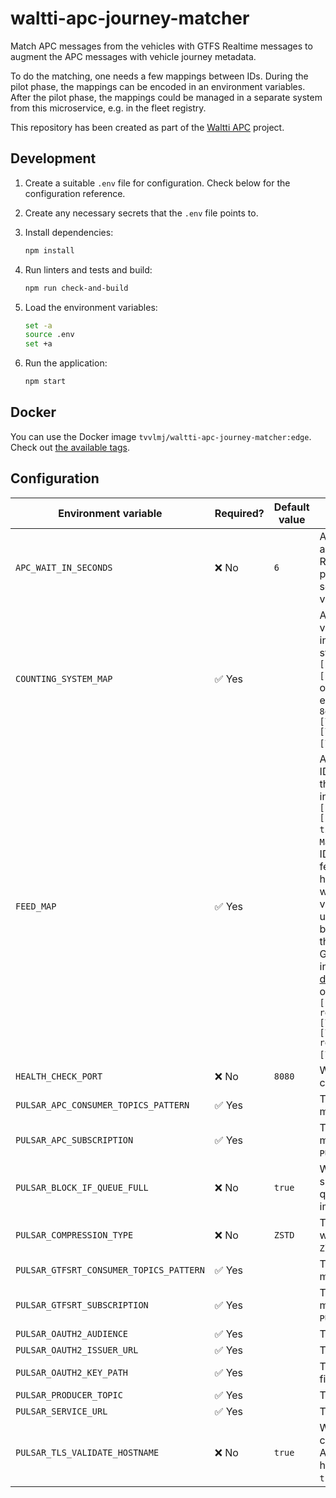# waltti-apc-journey-matcher

Match APC messages from the vehicles with GTFS Realtime messages to augment the APC messages with vehicle journey metadata.

To do the matching, one needs a few mappings between IDs.
During the pilot phase, the mappings can be encoded in an environment variables.
After the pilot phase, the mappings could be managed in a separate system from this microservice, e.g. in the fleet registry.

This repository has been created as part of the [Waltti APC](https://github.com/tvv-lippu-ja-maksujarjestelma-oy/waltti-apc) project.

## Development

1. Create a suitable `.env` file for configuration.
   Check below for the configuration reference.
1. Create any necessary secrets that the `.env` file points to.
1. Install dependencies:

   ```sh
   npm install
   ```

1. Run linters and tests and build:

   ```sh
   npm run check-and-build
   ```

1. Load the environment variables:

   ```sh
   set -a
   source .env
   set +a
   ```

1. Run the application:

   ```sh
   npm start
   ```

## Docker

You can use the Docker image `tvvlmj/waltti-apc-journey-matcher:edge`.
Check out [the available tags](https://hub.docker.com/r/tvvlmj/waltti-apc-journey-matcher/tags).

## Configuration

| Environment variable                    | Required? | Default value | Description                                                                                                                                                                                                                                                                                                                                                                                                                                                                                                                                                                                                                                                                                                                                                                                                                                                                                                                                                                                                                                                                                                                                                                                 |
| --------------------------------------- | --------- | ------------- | ------------------------------------------------------------------------------------------------------------------------------------------------------------------------------------------------------------------------------------------------------------------------------------------------------------------------------------------------------------------------------------------------------------------------------------------------------------------------------------------------------------------------------------------------------------------------------------------------------------------------------------------------------------------------------------------------------------------------------------------------------------------------------------------------------------------------------------------------------------------------------------------------------------------------------------------------------------------------------------------------------------------------------------------------------------------------------------------------------------------------------------------------------------------------------------------- |
| `APC_WAIT_IN_SECONDS`                   | ❌ No     | `6`           | A float describing how long to wait accumulating more APC data after a GTFS Realtime event has triggered the sending process for this vehicle and stop but before sending the summed values onwards for this vehicle and stop.                                                                                                                                                                                                                                                                                                                                                                                                                                                                                                                                                                                                                                                                                                                                                                                                                                                                                                                                                              |
| `COUNTING_SYSTEM_MAP`                   | ✅ Yes    |               | A map from the counting system IDs to vehicles and vendor names. The map is given in the form of a stringified JSON array fo strings in the shape `[[systemId1, [uniqueVehicleId1, vendorA]], [systemId2, [uniqueVehicleId2, vendorB]], ...]` like the output of `Map.prototype.entries()`. An example could be `[[\"c5e96843-e820-4837-8eef-6176be4b4c4e\",[\"fi:jyvaskyla:6714_503\",\"Acme\"]],[\"6dd41f2e-841f-44a0-b5f8-a108847dc4a2\",[\"fi:jyvaskyla:6714_529\",\"Corpcorp\"]]]`.                                                                                                                                                                                                                                                                                                                                                                                                                                                                                                                                                                                                                                                                                                    |
| `FEED_MAP`                              | ✅ Yes    |               | A map from Pulsar topics to feed publisher IDs and timezone names. The map is given in the form of a stringified JSON array of strings in the shape `[[pulsarTopic1, [feedPublisher1, timezone1]], [pulsarTopic2, [feedPublisher2, timezone2]], ...]` like the output of `Map.prototype.entries()`. The feed publisher ID is a unique ID for the authority or the GTFS feed publisher whose APC data will be handled. The format is `<country-code>:<name>` where `<country-code>` follows a _lowercase_ version of [ISO 3166-1 alpha-2](https://en.wikipedia.org/wiki/ISO_3166-1_alpha-2) and `<name>` is unique within the country. An example could be `fi:jyvaskyla`. The timezone name refers to the timezone used by the authority or the GTFS feed publisher for local time. It is given in the format of an [IANA timezone (tz database)](https://en.wikipedia.org/wiki/List_of_tz_database_time_zones), e.g. `Europe/Helsinki`. An example of the whole list could be `[[\"persistent://apc-dev/source/gtfs-realtime-vp-fi-kuopio\",[\"fi:kuopio\",\"Europe/Helsinki\"]],[\"persistent://apc-dev/source/gtfs-realtime-vp-fi-jyvaskyla\",[\"fi:jyvaskyla\",\"Europe/Helsinki\"]]]`. |
| `HEALTH_CHECK_PORT`                     | ❌ No     | `8080`        | Which port to use to respond to health checks.                                                                                                                                                                                                                                                                                                                                                                                                                                                                                                                                                                                                                                                                                                                                                                                                                                                                                                                                                                                                                                                                                                                                              |
| `PULSAR_APC_CONSUMER_TOPICS_PATTERN`    | ✅ Yes    |               | The topic pattern to consume APC vehicle messages from.                                                                                                                                                                                                                                                                                                                                                                                                                                                                                                                                                                                                                                                                                                                                                                                                                                                                                                                                                                                                                                                                                                                                     |
| `PULSAR_APC_SUBSCRIPTION`               | ✅ Yes    |               | The name of the subscription for reading messages from `PULSAR_APC_CONSUMER_TOPICS_PATTERN`.                                                                                                                                                                                                                                                                                                                                                                                                                                                                                                                                                                                                                                                                                                                                                                                                                                                                                                                                                                                                                                                                                                |
| `PULSAR_BLOCK_IF_QUEUE_FULL`            | ❌ No     | `true`        | Whether the send operations of the producer should block when the outgoing message queue is full. If false, send operations will immediately fail when the queue is full.                                                                                                                                                                                                                                                                                                                                                                                                                                                                                                                                                                                                                                                                                                                                                                                                                                                                                                                                                                                                                   |
| `PULSAR_COMPRESSION_TYPE`               | ❌ No     | `ZSTD`        | The compression type to use in the topic where messages are sent. Must be one of `Zlib`, `LZ4`, `ZSTD` or `SNAPPY`.                                                                                                                                                                                                                                                                                                                                                                                                                                                                                                                                                                                                                                                                                                                                                                                                                                                                                                                                                                                                                                                                         |
| `PULSAR_GTFSRT_CONSUMER_TOPICS_PATTERN` | ✅ Yes    |               | The topic pattern to consume GTFS Realtime messages from.                                                                                                                                                                                                                                                                                                                                                                                                                                                                                                                                                                                                                                                                                                                                                                                                                                                                                                                                                                                                                                                                                                                                   |
| `PULSAR_GTFSRT_SUBSCRIPTION`            | ✅ Yes    |               | The name of the subscription for reading messages from `PULSAR_GTFSRT_CONSUMER_TOPICS_PATTERN`.                                                                                                                                                                                                                                                                                                                                                                                                                                                                                                                                                                                                                                                                                                                                                                                                                                                                                                                                                                                                                                                                                             |
| `PULSAR_OAUTH2_AUDIENCE`                | ✅ Yes    |               | The OAuth 2.0 audience.                                                                                                                                                                                                                                                                                                                                                                                                                                                                                                                                                                                                                                                                                                                                                                                                                                                                                                                                                                                                                                                                                                                                                                     |
| `PULSAR_OAUTH2_ISSUER_URL`              | ✅ Yes    |               | The OAuth 2.0 issuer URL.                                                                                                                                                                                                                                                                                                                                                                                                                                                                                                                                                                                                                                                                                                                                                                                                                                                                                                                                                                                                                                                                                                                                                                   |
| `PULSAR_OAUTH2_KEY_PATH`                | ✅ Yes    |               | The path to the OAuth 2.0 private key JSON file.                                                                                                                                                                                                                                                                                                                                                                                                                                                                                                                                                                                                                                                                                                                                                                                                                                                                                                                                                                                                                                                                                                                                            |
| `PULSAR_PRODUCER_TOPIC`                 | ✅ Yes    |               | The topic to send messages to.                                                                                                                                                                                                                                                                                                                                                                                                                                                                                                                                                                                                                                                                                                                                                                                                                                                                                                                                                                                                                                                                                                                                                              |
| `PULSAR_SERVICE_URL`                    | ✅ Yes    |               | The service URL.                                                                                                                                                                                                                                                                                                                                                                                                                                                                                                                                                                                                                                                                                                                                                                                                                                                                                                                                                                                                                                                                                                                                                                            |
| `PULSAR_TLS_VALIDATE_HOSTNAME`          | ❌ No     | `true`        | Whether to validate the hostname on its TLS certificate. This option exists because some Apache Pulsar hosting providers cannot handle Apache Pulsar clients setting this to `true`.                                                                                                                                                                                                                                                                                                                                                                                                                                                                                                                                                                                                                                                                                                                                                                                                                                                                                                                                                                                                        |
